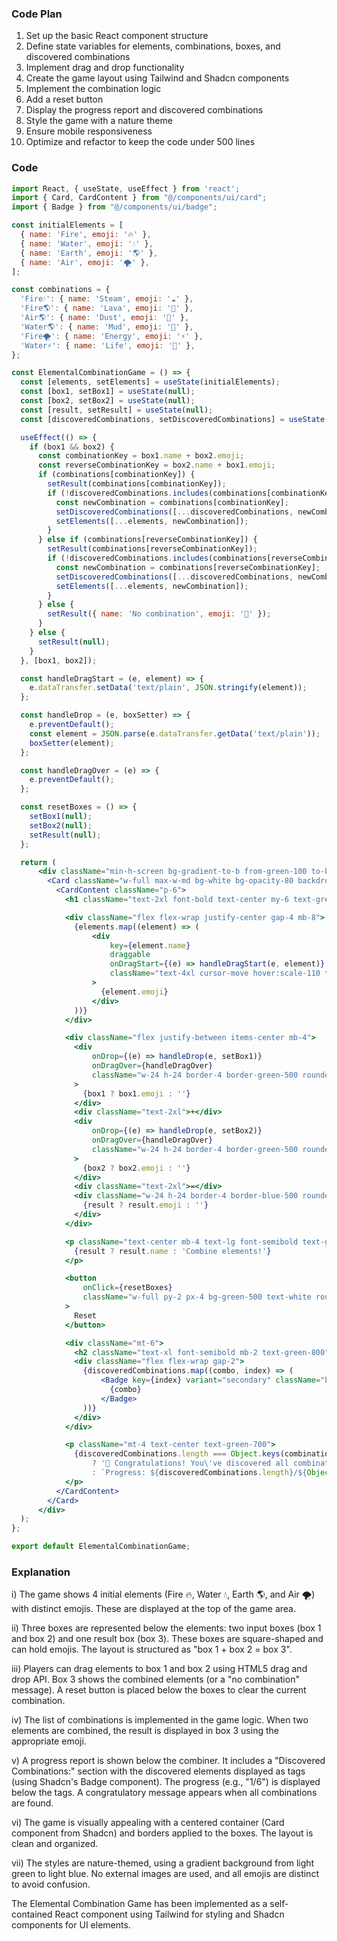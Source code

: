 ### Code Plan

1. Set up the basic React component structure
2. Define state variables for elements, combinations, boxes, and discovered combinations
3. Implement drag and drop functionality
4. Create the game layout using Tailwind and Shadcn components
5. Implement the combination logic
6. Add a reset button
7. Display the progress report and discovered combinations
8. Style the game with a nature theme
9. Ensure mobile responsiveness
10. Optimize and refactor to keep the code under 500 lines

### Code

```jsx
import React, { useState, useEffect } from 'react';
import { Card, CardContent } from "@/components/ui/card";
import { Badge } from "@/components/ui/badge";

const initialElements = [
  { name: 'Fire', emoji: '🔥' },
  { name: 'Water', emoji: '💧' },
  { name: 'Earth', emoji: '🌎' },
  { name: 'Air', emoji: '🌪️' },
];

const combinations = {
  'Fire💧': { name: 'Steam', emoji: '☁️' },
  'Fire🌎': { name: 'Lava', emoji: '🌋' },
  'Air🌎': { name: 'Dust', emoji: '💨' },
  'Water🌎': { name: 'Mud', emoji: '💩' },
  'Fire🌪️': { name: 'Energy', emoji: '⚡' },
  'Water⚡': { name: 'Life', emoji: '🌱' },
};

const ElementalCombinationGame = () => {
  const [elements, setElements] = useState(initialElements);
  const [box1, setBox1] = useState(null);
  const [box2, setBox2] = useState(null);
  const [result, setResult] = useState(null);
  const [discoveredCombinations, setDiscoveredCombinations] = useState([]);

  useEffect(() => {
    if (box1 && box2) {
      const combinationKey = box1.name + box2.emoji;
      const reverseCombinationKey = box2.name + box1.emoji;
      if (combinations[combinationKey]) {
        setResult(combinations[combinationKey]);
        if (!discoveredCombinations.includes(combinations[combinationKey].name)) {
          const newCombination = combinations[combinationKey];
          setDiscoveredCombinations([...discoveredCombinations, newCombination.name]);
          setElements([...elements, newCombination]);
        }
      } else if (combinations[reverseCombinationKey]) {
        setResult(combinations[reverseCombinationKey]);
        if (!discoveredCombinations.includes(combinations[reverseCombinationKey].name)) {
          const newCombination = combinations[reverseCombinationKey];
          setDiscoveredCombinations([...discoveredCombinations, newCombination.name]);
          setElements([...elements, newCombination]);
        }
      } else {
        setResult({ name: 'No combination', emoji: '🤔' });
      }
    } else {
      setResult(null);
    }
  }, [box1, box2]);

  const handleDragStart = (e, element) => {
    e.dataTransfer.setData('text/plain', JSON.stringify(element));
  };

  const handleDrop = (e, boxSetter) => {
    e.preventDefault();
    const element = JSON.parse(e.dataTransfer.getData('text/plain'));
    boxSetter(element);
  };

  const handleDragOver = (e) => {
    e.preventDefault();
  };

  const resetBoxes = () => {
    setBox1(null);
    setBox2(null);
    setResult(null);
  };

  return (
      <div className="min-h-screen bg-gradient-to-b from-green-100 to-blue-200 flex items-center justify-center p-4">
        <Card className="w-full max-w-md bg-white bg-opacity-80 backdrop-blur-md">
          <CardContent className="p-6">
            <h1 className="text-2xl font-bold text-center my-6 text-green-800">Elemental Combination Game</h1>

            <div className="flex flex-wrap justify-center gap-4 mb-8">
              {elements.map((element) => (
                  <div
                      key={element.name}
                      draggable
                      onDragStart={(e) => handleDragStart(e, element)}
                      className="text-4xl cursor-move hover:scale-110 transition-transform"
                  >
                    {element.emoji}
                  </div>
              ))}
            </div>

            <div className="flex justify-between items-center mb-4">
              <div
                  onDrop={(e) => handleDrop(e, setBox1)}
                  onDragOver={handleDragOver}
                  className="w-24 h-24 border-4 border-green-500 rounded-lg flex items-center justify-center text-4xl bg-white"
              >
                {box1 ? box1.emoji : ''}
              </div>
              <div className="text-2xl">+</div>
              <div
                  onDrop={(e) => handleDrop(e, setBox2)}
                  onDragOver={handleDragOver}
                  className="w-24 h-24 border-4 border-green-500 rounded-lg flex items-center justify-center text-4xl bg-white"
              >
                {box2 ? box2.emoji : ''}
              </div>
              <div className="text-2xl">=</div>
              <div className="w-24 h-24 border-4 border-blue-500 rounded-lg flex items-center justify-center text-4xl bg-white overflow-hidden">
                {result ? result.emoji : ''}
              </div>
            </div>

            <p className="text-center mb-4 text-lg font-semibold text-green-700">
              {result ? result.name : 'Combine elements!'}
            </p>

            <button
                onClick={resetBoxes}
                className="w-full py-2 px-4 bg-green-500 text-white rounded-md hover:bg-green-600 transition-colors"
            >
              Reset
            </button>

            <div className="mt-6">
              <h2 className="text-xl font-semibold mb-2 text-green-800">Discovered Combinations:</h2>
              <div className="flex flex-wrap gap-2">
                {discoveredCombinations.map((combo, index) => (
                    <Badge key={index} variant="secondary" className="bg-green-200 text-green-800">
                      {combo}
                    </Badge>
                ))}
              </div>
            </div>

            <p className="mt-4 text-center text-green-700">
              {discoveredCombinations.length === Object.keys(combinations).length
                  ? '🎉 Congratulations! You\'ve discovered all combinations!'
                  : `Progress: ${discoveredCombinations.length}/${Object.keys(combinations).length}`}
            </p>
          </CardContent>
        </Card>
      </div>
  );
};

export default ElementalCombinationGame;
```

### Explanation

i) The game shows 4 initial elements (Fire 🔥, Water 💧, Earth 🌎, and Air 🌪️) with distinct emojis. These are displayed at the top of the game area.

ii) Three boxes are represented below the elements: two input boxes (box 1 and box 2) and one result box (box 3). These boxes are square-shaped and can hold emojis. The layout is structured as "box 1 + box 2 = box 3".

iii) Players can drag elements to box 1 and box 2 using HTML5 drag and drop API. Box 3 shows the combined elements (or a "no combination" message). A reset button is placed below the boxes to clear the current combination.

iv) The list of combinations is implemented in the game logic. When two elements are combined, the result is displayed in box 3 using the appropriate emoji.

v) A progress report is shown below the combiner. It includes a "Discovered Combinations:" section with the discovered elements displayed as tags (using Shadcn's Badge component). The progress (e.g., "1/6") is displayed below the tags. A congratulatory message appears when all combinations are found.

vi) The game is visually appealing with a centered container (Card component from Shadcn) and borders applied to the boxes. The layout is clean and organized.

vii) The styles are nature-themed, using a gradient background from light green to light blue. No external images are used, and all emojis are distinct to avoid confusion.

The Elemental Combination Game has been implemented as a self-contained React component using Tailwind for styling and Shadcn components for UI elements. 
